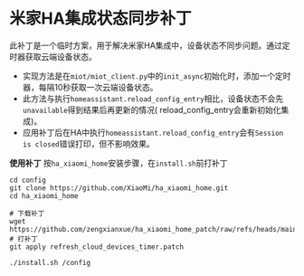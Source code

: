 # 米家HA集成状态同步补丁

此补丁是一个临时方案，用于解决米家HA集成中，设备状态不同步问题。通过定时器获取云端设备状态。

- 实现方法是在`miot/miot_client.py`中的`init_async`初始化时，添加一个定时器，每隔10秒获取一次云端设备状态。
- 此方法与执行`homeassistant.reload_config_entry`相比，设备状态不会先`unavailable`得到结果后再更新的情况(
  reload_config_entry会重新初始化集成)。
- 应用补丁后在HA中执行`homeassistant.reload_config_entry`会有`Session is closed`错误打印，但不影响效果。

**使用补丁**
按`ha_xiaomi_home`安装步骤，在`install.sh`前打补丁
```shell
cd config
git clone https://github.com/XiaoMi/ha_xiaomi_home.git
cd ha_xiaomi_home

# 下载补丁
wget https://github.com/zengxianxue/ha_xiaomi_home_patch/raw/refs/heads/main/refresh_cloud_devices_timer.patch
# 打补丁
git apply refresh_cloud_devices_timer.patch

./install.sh /config
```

